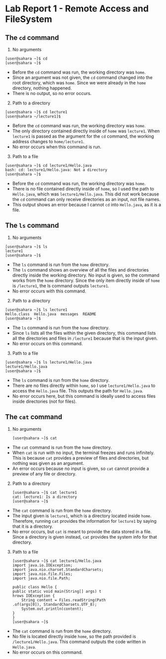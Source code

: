# Lab Report 1 - Remote Access and FileSystem

## The `cd` command
1. No arguments
```
[user@sahara ~]$ cd
[user@sahara ~]$ 
```
* Before the `cd` command was run, the working directory was `home`.
* Since an argument was not given, the `cd` command changed into the root directory, which was `home`. Since we were already in the `home` directory, nothing happened.
* There is no output, so no error occurs.


2. Path to a directory
```
[user@sahara ~]$ cd lecture1
[user@sahara ~/lecture1]$ 
```
* Before the `cd` command was run, the working directory was `home`.
* The only directory contained directly inside of `home` was `lecture1`. When `lecture1` is passed as the argument for the `cd` command, the working address changes to `home/lecture1`.
* No error occurs when this command is run.


3. Path to a file
```
[user@sahara ~]$ cd lecture1/Hello.java 
bash: cd: lecture1/Hello.java: Not a directory
[user@sahara ~]$
```
* Before the `cd` command was run, the working directory was `home`.
* There is no file contained directly inside of `home`, so I used the path to `Hello.java`, which was `lecture1/Hello.java`. This did not work because the `cd` command can only receive directories as an input, not file names.
* This output shows an error because I cannot `cd` into `Hello.java`, as it is a file.


## The `ls` command
1. No arguments
```
[user@sahara ~]$ ls
lecture1
[user@sahara ~]$ 
```
* The `ls` command is run from the `home` directory.
* The `ls` command shows an overview of all the files and directories directly inside the working directory. No input is given, so the command works from the `home` directory. Since the only item directly inside of `home` is `/lecture1`, the ls command outputs `lecture1`.
* No error occurs with this command.


2. Path to a directory
```
[user@sahara ~]$ ls lecture1
Hello.class  Hello.java  messages  README
[user@sahara ~]$ 
```
* The `ls` command is run from the `home` directory.
* Since `ls` lists all the files within the given directory, this command lists all the directories and files in `/lecture1` because that is the input given. 
* No error occurs on this command. 


3. Path to a file
```
[user@sahara ~]$ ls lecture1/Hello.java
lecture1/Hello.java
[user@sahara ~]$ 
```
* The `ls` command is run from the `home` directory.
* There are no files directly within `home`, so I use `lecture1/Hello.java` to access the `Hello.java` file. This outputs the path for `Hello.java`.
* No error occurs here, but this command is ideally used to access files inside directories (not for files).


## The `cat` command
1. No arguments
    ```
    [user@sahara ~]$ cat

    ```

* The `cat` command is run from the `home` directory.
* When `cat` is run with no input, the terminal freezes and runs infinitely. This is because `cat` provides a preview of files and directories, but nothing was given as an argument.
* An error occurs because no input is given, so `cat` cannot provide a preview of any file or directory.


2. Path to a directory
    ```
    [user@sahara ~]$ cat lecture1
    cat: lecture1: Is a directory
    [user@sahara ~]$ 
    ```
* The `cat` command is run from the `home` directory.
* The input given is `lecture1`, which is a directory located inside `home`. Therefore, running `cat` provides the information for `lecture1` by saying that it is a directory.
* No error occurs, but `cat` is meant to provide the data stored in a file. Since a directory is given instead, `cat` provides the system info for that directory.


3. Path to a file
    ```
    [user@sahara ~]$ cat lecture1/Hello.java
    import java.io.IOException;
    import java.nio.charset.StandardCharsets;
    import java.nio.file.Files;
    import java.nio.file.Path;

    public class Hello {
    public static void main(String[] args) t
    hrows IOException {
        String content = Files.readString(Path
    .of(args[0]), StandardCharsets.UTF_8);    
        System.out.println(content);
    }
    }
    [user@sahara ~]$ 
    ```

* The `cat` command is run from the `home` directory.
* No file is located directly inside `home`, so the path provided is `/lecture1/Hello.java`. This command outputs the code written in `Hello.java`.
* No error occurs on this command.